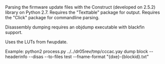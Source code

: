 Parsing the firmware update files with the Construct (developed on 2.5.2) library on Python 2.7.
Requires the "Texttable" package for output.
Requires the "Click" package for commandline parsing.

Disassembly dumping requires an objdump executable with blackfin support.

Uses the LUTs from fwupdate.


Example:
python2 process.py ../../dr05rev/tmp/cccac.yay dump block --headerinfo --disas --to-files test --fname-format "{dxe}-{blockid}.txt"
